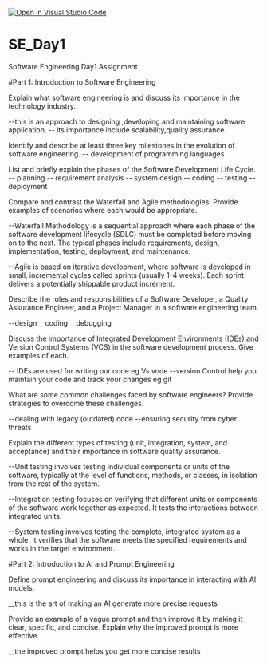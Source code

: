 [![Open in Visual Studio Code](https://classroom.github.com/assets/open-in-vscode-2e0aaae1b6195c2367325f4f02e2d04e9abb55f0b24a779b69b11b9e10269abc.svg)](https://classroom.github.com/online_ide?assignment_repo_id=15574065&assignment_repo_type=AssignmentRepo)
# SE_Day1
Software Engineering Day1 Assignment

#Part 1: Introduction to Software Engineering

Explain what software engineering is and discuss its importance in the technology industry.

--this is an approach to designing ,developing and maintaining software application.
-- its importance include scalability,quality assurance.

Identify and describe at least three key milestones in the evolution of software engineering.
-- development of programming languages 


List and briefly explain the phases of the Software Development Life Cycle.
-- planning 
-- requirement analysis
-- system design
-- coding
-- testing 
-- deployment 

Compare and contrast the Waterfall and Agile methodologies. Provide examples of scenarios where each would be appropriate.

--Waterfall Methodology is a sequential approach where each phase of the software development lifecycle (SDLC) must be completed before moving on to the next. The typical phases include requirements, design, implementation, testing, deployment, and maintenance.

--Agile is based on iterative development, where software is developed in small, incremental cycles called sprints (usually 1-4 weeks). Each sprint delivers a potentially shippable product increment.

Describe the roles and responsibilities of a Software Developer, a Quality Assurance Engineer, and a Project Manager in a software engineering team.

--design
__coding
__debugging

Discuss the importance of Integrated Development Environments (IDEs) and Version Control Systems (VCS) in the software development process. Give examples of each.

-- IDEs are used for writing our code eg Vs vode
--version Control help you maintain your code and track your changes eg git

What are some common challenges faced by software engineers? Provide strategies to overcome these challenges.

--dealing with legacy (outdated) code 
--ensuring security from cyber threats


Explain the different types of testing (unit, integration, system, and acceptance) and their importance in software quality assurance.

--Unit testing involves testing individual components or units of the software, typically at the level of functions, methods, or classes, in isolation from the rest of the system.

--Integration testing focuses on verifying that different units or components of the software work together as expected. It tests the interactions between integrated units.

--System testing involves testing the complete, integrated system as a whole. It verifies that the software meets the specified requirements and works in the target environment.

#Part 2: Introduction to AI and Prompt Engineering


Define prompt engineering and discuss its importance in interacting with AI models.

__this is the art of making an AI generate more precise requests


Provide an example of a vague prompt and then improve it by making it clear, specific, and concise. Explain why the improved prompt is more effective.

__the improved prompt helps you get more concise results 